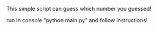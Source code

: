 This simple script can guess which number you guessed!

run in console "python main.py" and follow instructions!
